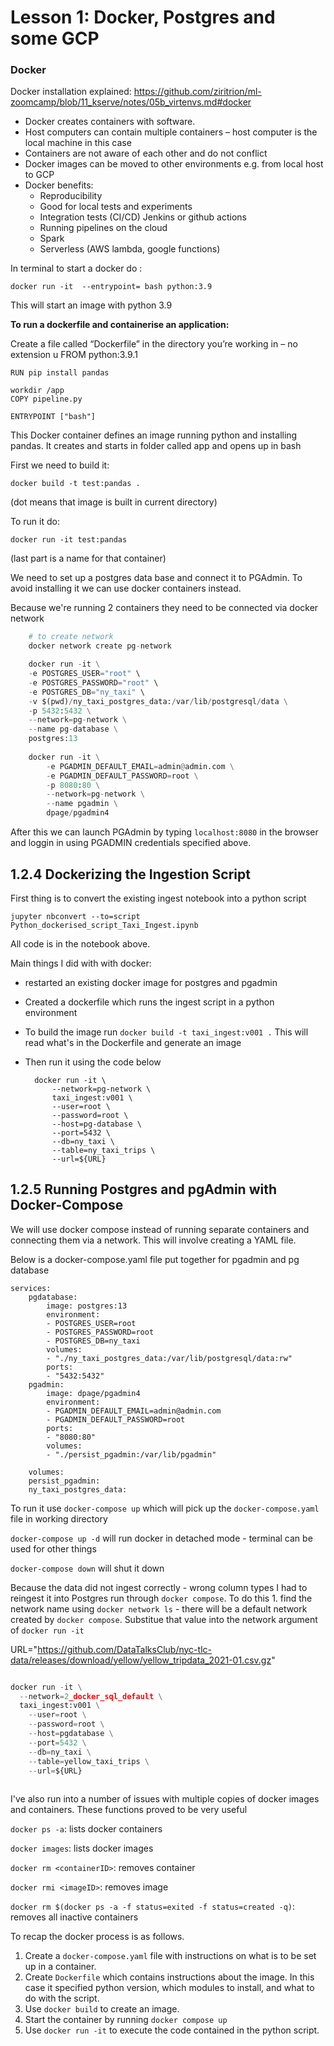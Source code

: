 # Lesson 1: Docker, Postgres and some GCP

### Docker

Docker installation explained: https://github.com/ziritrion/ml-zoomcamp/blob/11_kserve/notes/05b_virtenvs.md#docker 

- Docker creates containers with software. 
- Host computers can contain multiple containers – host computer is the local machine in this case
- Containers are not aware of each other and do not conflict
- Docker images can be moved to other environments e.g. from local host to GCP
- Docker benefits:
    - Reproducibility
    - Good for local tests and experiments
    - Integration tests (CI/CD) Jenkins or github actions
    - Running pipelines on the cloud
    - Spark     
    - Serverless (AWS lambda, google functions)

 In terminal to start a docker do : 

    docker run -it  --entrypoint= bash python:3.9 
    
This will start an image with python 3.9

**To run a dockerfile and containerise an application:**

 Create a file called “Dockerfile” in the directory you’re working in – no extension
u
    FROM python:3.9.1

    RUN pip install pandas

    workdir /app
    COPY pipeline.py

    ENTRYPOINT ["bash"]

This Docker container defines an image running python and installing pandas. It creates and starts in folder called app and opens up in bash

First we need to build it: 

    docker build -t test:pandas . 
    
(dot means that image is built in current directory)

To run it do: 

    docker run -it test:pandas 
    
(last part is a name for that container)


We need to set up a postgres data base and connect it to PGAdmin. To avoid installing it we can use docker containers instead.

Because we're running 2 containers they need to be connected via docker network

```python
    # to create network
    docker network create pg-network

    docker run -it \
    -e POSTGRES_USER="root" \
    -e POSTGRES_PASSWORD="root" \
    -e POSTGRES_DB="ny_taxi" \
    -v $(pwd)/ny_taxi_postgres_data:/var/lib/postgresql/data \
    -p 5432:5432 \
    --network=pg-network \
    --name pg-database \
    postgres:13
                
    docker run -it \
        -e PGADMIN_DEFAULT_EMAIL=admin@admin.com \
        -e PGADMIN_DEFAULT_PASSWORD=root \
        -p 8080:80 \
        --network=pg-network \
        --name pgadmin \
        dpage/pgadmin4
```
After this we can launch PGAdmin by typing `localhost:8080` in the browser and loggin in using PGADMIN credentials specified above.

## 1.2.4 Dockerizing the Ingestion Script

First thing is to convert the existing ingest notebook into a python script

```jupyter nbconvert --to=script Python_dockerised_script_Taxi_Ingest.ipynb```

All code is in the notebook above.

Main things I did with with docker:

- restarted an existing docker image for postgres and pgadmin
- Created a dockerfile which runs the ingest script in a python environment
- To build the image run `docker build -t taxi_ingest:v001 .` This will read what's in the Dockerfile and generate an image
- Then run it using the code below

        docker run -it \
            --network=pg-network \ 
            taxi_ingest:v001 \
            --user=root \
            --password=root \
            --host=pg-database \
            --port=5432 \
            --db=ny_taxi \
            --table=ny_taxi_trips \
            --url=${URL}

## 1.2.5 Running Postgres and pgAdmin with Docker-Compose

We will use docker compose instead of running separate containers and connecting them via a network. This will involve creating a YAML file.

Below is a docker-compose.yaml file put together for pgadmin and pg database

    services:
        pgdatabase:
            image: postgres:13
            environment:
            - POSTGRES_USER=root
            - POSTGRES_PASSWORD=root
            - POSTGRES_DB=ny_taxi
            volumes: 
            - "./ny_taxi_postgres_data:/var/lib/postgresql/data:rw"
            ports:
            - "5432:5432"
        pgadmin:
            image: dpage/pgadmin4
            environment:
            - PGADMIN_DEFAULT_EMAIL=admin@admin.com
            - PGADMIN_DEFAULT_PASSWORD=root
            ports:
            - "8080:80"
            volumes:
            - "./persist_pgadmin:/var/lib/pgadmin"
        
        volumes:
        persist_pgadmin:
        ny_taxi_postgres_data:

To run it use `docker-compose up` which will pick up the `docker-compose.yaml` file in working directory

`docker-compose up -d` will run docker in detached mode - terminal can be used for other things

`docker-compose down` will shut it down

Because the data did not ingest correctly - wrong column types I had to reingest it into Postgres run through `docker compose`. To do this 1. find the network name using `docker network ls` - there will be a default network created by `docker compose`. Substitue that value into the network argument of `docker run -it`

URL="https://github.com/DataTalksClub/nyc-tlc-data/releases/download/yellow/yellow_tripdata_2021-01.csv.gz"
```python

docker run -it \
  --network=2_docker_sql_default \
  taxi_ingest:v001 \
    --user=root \
    --password=root \
    --host=pgdatabase \
    --port=5432 \
    --db=ny_taxi \
    --table=yellow_taxi_trips \
    --url=${URL}
    
```
I've also run into a number of issues with multiple copies of docker images and containers. These functions proved to be very useful

`docker ps -a`: lists docker containers 

`docker images`: lists docker images

`docker rm <containerID>`: removes container

`docker rmi <imageID>`: removes image

`docker rm $(docker ps -a -f status=exited -f status=created -q)`: removes all inactive containers

To recap the docker process is as follows.

1. Create a `docker-compose.yaml` file with instructions on what is to be set up in a container.
2. Create `Dockerfile` which contains instructions about the image. In this case it specified python version, which modules to install, and what to do with the script.
3. Use `docker build` to create an image.
4. Start the container by running `docker compose up`
5. Use `docker run -it` to execute the code contained in the python script. 